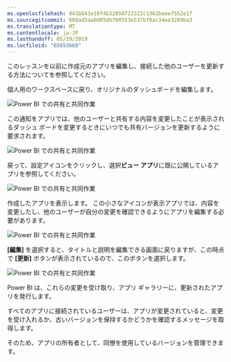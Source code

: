 ```yaml
---
ms.openlocfilehash: 843b841e10f4b32858722322c1d62beee7552e1f
ms.sourcegitcommit: 60dad5aa0d85db790553e537bf8ac34ee3289ba3
ms.translationtype: MT
ms.contentlocale: ja-JP
ms.lasthandoff: 05/29/2019
ms.locfileid: "65853668"
---
```

このレッスンを以前に作成元のアプリを編集し、接続した他のユーザーを更新する方法についてを参照してください。

個人用のワークスペースに戻り、オリジナルのダッシュボードを編集します。

![Power BI での共有と共同作業](./media/6-4-update-content-pack/pbi_learn06_04myworkspace.png)

この通知をアプリでは、他のユーザーと共有する内容を変更したことが表示されるダッシュ ボードを変更するときにいつでも共有バージョンを更新するように要求されます。

![Power BI での共有と共同作業](./media/6-4-update-content-pack/pbi_learn06_04uvmadechanges.png)

戻って、設定アイコンをクリックし、選択**ビュー アプリ**に既に公開しているアプリを参照してください。

![Power BI での共有と共同作業](./media/6-4-update-content-pack/pbi_learn06_04viewcontpk.png)

作成したアプリを表示します。 この小さなアイコンが表示アプリでは、内容を変更したし、他のユーザーが自分の変更を確認できるようにアプリを編集する必要があります。

![Power BI での共有と共同作業](./media/6-4-update-content-pack/pbi_learn06_04updatecontpk.png)

**[編集]** を選択すると、タイトルと説明を編集できる画面に戻りますが、この時点で **[更新]** ボタンが表示されているので、このボタンを選択します。

![Power BI での共有と共同作業](./media/6-4-update-content-pack/pbi_learn06_04contpksuccess.png)

Power BI は、これらの変更を受け取り、アプリ ギャラリーに、更新されたアプリを発行します。

すべてのアプリに接続されているユーザーは、アプリが変更されていると、変更を受け入れるか、古いバージョンを保持するかどうかを確認するメッセージを取得します。

そのため、アプリの所有者として、同僚を使用しているバージョンを管理できます。

